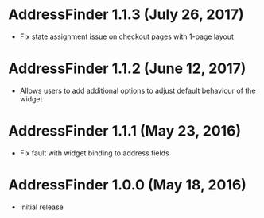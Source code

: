 # AddressFinder 1.1.3 (July 26, 2017)

* Fix state assignment issue on checkout pages with 1-page layout

# AddressFinder 1.1.2 (June 12, 2017)

* Allows users to add additional options to adjust default behaviour of the widget

# AddressFinder 1.1.1 (May 23, 2016)

* Fix fault with widget binding to address fields

# AddressFinder 1.0.0 (May 18, 2016)

* Initial release
